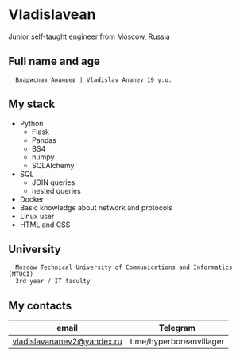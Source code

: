 # Vladislavean
Junior self-taught engineer from Moscow, Russia

## Full name and age

```
  Владислав Ананьев | Vladislav Ananev 19 y.o.
```
## My stack
- Python
  - Flask
  - Pandas
  - BS4
  - numpy
  - SQLAlchemy
- SQL
    - JOIN queries
    - nested queries
- Docker
- Basic knowledge about network and protocols
- Linux user
- HTML and CSS

## University
```
  Moscow Technical University of Communications and Informatics (MTUCI)
  3rd year / IT faculty
```
## My contacts
| email                       | Telegram                  |
| --------------------------- | ------------------------- |
| vladislavananev2@yandex.ru  | t.me/hyperboreanvillager  |

